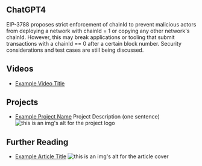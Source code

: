 ## ChatGPT4

EIP-3788 proposes strict enforcement of chainId to prevent malicious actors from deploying a network with chainId = 1 or copying any other network's chainId. However, this may break applications or tooling that submit transactions with a chainId == 0 after a certain block number. Security considerations and test cases are still being discussed.

## Videos

- [Example Video Title](https://www.youtube.com/watch?v=TDGq4aeevgY)

## Projects

- [Example Project Name](https://xxxx.xxx/xxxxx) Project Description (one sentence) ![this is an img's alt for the project logo](https://xxxx.xxx/project-logo.xxx)

## Further Reading

- [Example Article Title](https://xxxx.xxx/xxxxx) ![this is an img's alt for the article cover](https://xxxx.xxx/article-cover.xxx)
